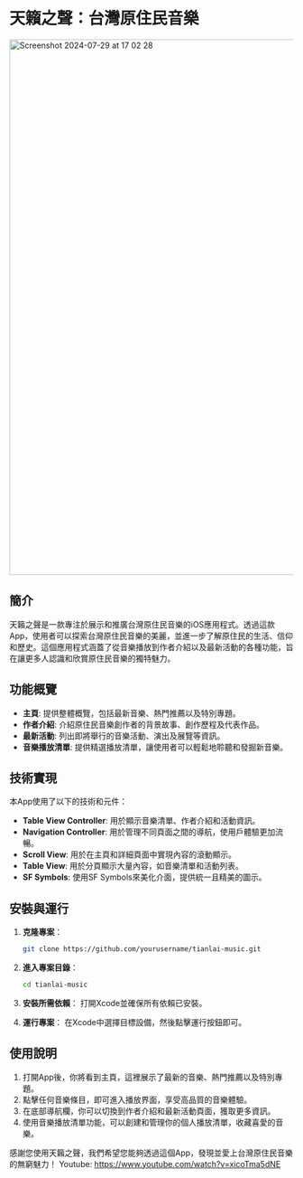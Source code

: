# 天籟之聲：台灣原住民音樂

<img width="948" alt="Screenshot 2024-07-29 at 17 02 28" src="https://github.com/user-attachments/assets/385a0769-5c1e-4ba0-9b2f-1856f844ccb5">

## 簡介

天籟之聲是一款專注於展示和推廣台灣原住民音樂的iOS應用程式。透過這款App，使用者可以探索台灣原住民音樂的美麗，並進一步了解原住民的生活、信仰和歷史。這個應用程式涵蓋了從音樂播放到作者介紹以及最新活動的各種功能，旨在讓更多人認識和欣賞原住民音樂的獨特魅力。

## 功能概覽

- **主頁**: 提供整體概覽，包括最新音樂、熱門推薦以及特別專題。
- **作者介紹**: 介紹原住民音樂創作者的背景故事、創作歷程及代表作品。
- **最新活動**: 列出即將舉行的音樂活動、演出及展覽等資訊。
- **音樂播放清單**: 提供精選播放清單，讓使用者可以輕鬆地聆聽和發掘新音樂。

## 技術實現

本App使用了以下的技術和元件：

- **Table View Controller**: 用於顯示音樂清單、作者介紹和活動資訊。
- **Navigation Controller**: 用於管理不同頁面之間的導航，使用戶體驗更加流暢。
- **Scroll View**: 用於在主頁和詳細頁面中實現內容的滾動顯示。
- **Table View**: 用於分頁顯示大量內容，如音樂清單和活動列表。
- **SF Symbols**: 使用SF Symbols來美化介面，提供統一且精美的圖示。

## 安裝與運行

1. **克隆專案**：
   ```bash
   git clone https://github.com/yourusername/tianlai-music.git
   ```

2. **進入專案目錄**：
   ```bash
   cd tianlai-music
   ```

3. **安裝所需依賴**：
   打開Xcode並確保所有依賴已安裝。

4. **運行專案**：
   在Xcode中選擇目標設備，然後點擊運行按鈕即可。

## 使用說明

1. 打開App後，你將看到主頁，這裡展示了最新的音樂、熱門推薦以及特別專題。
2. 點擊任何音樂條目，即可進入播放界面，享受高品質的音樂體驗。
3. 在底部導航欄，你可以切換到作者介紹和最新活動頁面，獲取更多資訊。
4. 使用音樂播放清單功能，可以創建和管理你的個人播放清單，收藏喜愛的音樂。

感謝您使用天籟之聲，我們希望您能夠透過這個App，發現並愛上台灣原住民音樂的無窮魅力！
Youtube: https://www.youtube.com/watch?v=xicoTma5dNE
